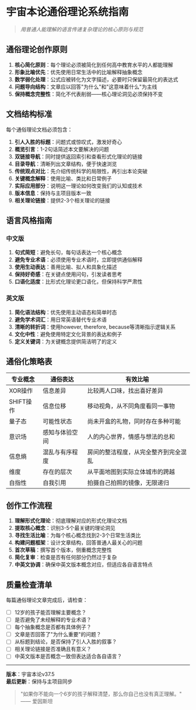 # 宇宙本论通俗理论系统指南

> *用普通人能理解的语言传递复杂理论的核心原则与规范*

## 通俗理论创作原则

1. **核心简化原则**：每个理论必须被简化到任何高中教育水平的人都能理解
2. **形象比喻优先**：优先使用日常生活中的比喻解释抽象概念
3. **数学弱化处理**：公式应被转化为文字描述，必要时只保留最简化的表达式
4. **问题导向结构**：文章应以回答"为什么"和"这意味着什么"为主线
5. **保持概念完整性**：简化不代表削弱——核心理论洞见必须保持不变

## 文档结构标准

每个通俗理论文档必须包含：

1. **引人入胜的标题**：问题式或惊叹式，激发好奇心
2. **概览引言**：1-2句话简述本文要解决的问题
3. **双链接导航**：同时提供返回索引和查看形式化理论的链接
4. **目录导航**：清晰列出文章结构，便于快速浏览
5. **传统观点对比**：先介绍传统科学的局限性，再引出本论突破
6. **关键概念解释**：使用比喻、类比和日常例子
7. **实际应用部分**：说明这一理论如何改变我们的认知或技术
8. **版本信息**：保持与主项目版本一致
9. **相关理论链接**：提供2-3个相关理论的链接

## 语言风格指南

### 中文版

1. **句式简短**：避免长句，每句话表达一个核心概念
2. **避免专业术语**：必须使用专业术语时，立即提供通俗解释
3. **使用生动表达**：善用比喻、拟人和具象化描述
4. **保持好奇感**：在关键点使用问句，引发读者思考
5. **口语化适度**：比形式化理论更口语化，但保持科学严肃性

### 英文版

1. **简化语法结构**：优先使用主动语态和简单时态
2. **避免学术词汇**：用日常英语替代专业术语
3. **清晰的转折词**：使用however, therefore, because等清晰指示逻辑关系
4. **文化中性**：避免使用特定文化背景的表达和例子
5. **定义关键词**：为关键概念提供简洁明了的定义

## 通俗化策略表

| 专业概念 | 通俗表达 | 有效比喻 |
|---------|---------|---------|
| XOR操作 | 信息差异 | 比较两人口味，找出喜好差异 |
| SHIFT操作 | 信息位移 | 移动视角，从不同角度看同一事物 |
| 量子态 | 可能性状态 | 尚未开盒的礼物，同时存在多种可能 |
| 意识场 | 感知与体验空间 | 人的内心世界，情感与想法的总和 |
| 信息熵 | 混乱与有序程度 | 房间的整洁程度，从完全整齐到完全混乱 |
| 维度 | 存在的层次 | 从平面地图到实际立体城市的跨越 |
| 自指性 | 自我引用 | 拍摄自己拍照的镜像，无限递归 |

## 创作工作流程

1. **理解形式化理论**：彻底理解对应的形式化理论文档
2. **提取核心概念**：识别3-5个最关键的理论洞见
3. **寻找生活比喻**：为每个核心概念找到2-3个日常生活类比
4. **构建问题框架**：设计文章结构，回答普通人最关心的问题
5. **首次草稿**：撰写首个版本，侧重概念完整性
6. **简化复审**：检查是否有任何部分仍然过于复杂
7. **中英文协调**：确保中英文版本概念对应，但适应各自语言特点

## 质量检查清单

每篇通俗理论文章完成后，请检查：

- [ ] 12岁的孩子能否理解主要概念？
- [ ] 是否避免了未经解释的专业术语？
- [ ] 每个抽象概念是否都有具体例子？
- [ ] 文章是否回答了"为什么重要"的问题？
- [ ] 从标题到结论，是否保持了引人入胜的叙事？
- [ ] 相关理论链接是否准确且有意义？
- [ ] 中英文版本是否概念一致但表达适合各自语言？

---

**版本**：宇宙本论v37.5  
**最后更新**：保持与主项目同步

> "如果你不能向一个6岁的孩子解释清楚，那么你自己也没有真正理解。" —— 爱因斯坦 